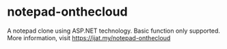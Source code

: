 # notepad-onthecloud
A notepad clone using ASP.NET technology. Basic function only supported. More information, visit https://ijat.my/notepad-onthecloud
